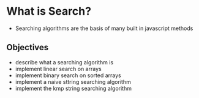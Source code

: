 # What is Search?

- Searching algorithms are the basis of many built in javascript methods

## Objectives
- describe what a searching algorithm is 
- implement linear search on arrays
- implement binary search on sorted arrays
- implement a naive sttring searching algorithm
- implement the kmp string searching algorithm